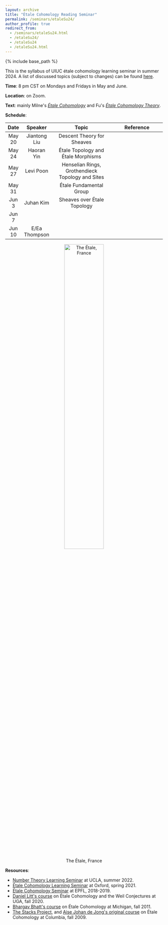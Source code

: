 ```yaml
---
layout: archive
title: "Étale Cohomology Reading Seminar"
permalink: /seminars/etaleSu24/
author_profile: true
redirect_from:
  - /seminars/etaleSu24.html
  - /etaleSu24/
  - /etaleSu24
  - /etaleSu24.html
---
```

{% include base_path %}

This is the syllabus of UIUC étale cohomology learning seminar in summer 2024. A list of discussed topics (subject to changes) can be found [here](https://jiantongliu.github.io/files/Etale_Cohomology_Seminar.pdf). 

**Time**: 8 pm CST on Mondays and Fridays in May and June. 

**Location**: on Zoom.

**Text**: mainly Milne's [_Étale Cohomology_](https://www.jstor.org/stable/j.ctt1bpmbk1) and Fu's [_Étale Cohomology Theory_](https://www.worldscientific.com/worldscibooks/10.1142/9569). 

**Schedule**: 

<table>
    <thead>
        <tr>
            <th style="text-align:center">Date</th>
            <th style="text-align:center">Speaker</th>
            <th style="text-align:center">Topic</th>
            <th style="text-align:center">Reference</th>
        </tr>
    </thead>
    <tbody style="text-align:center">
        <tr>
            <td style="width: 10%">May 20</td>
            <td style="width: 15%">Jiantong Liu</td>
            <td style="width: 40%">Descent Theory for Sheaves</td>
            <td style="width: 35%"></td>
        </tr>
        <tr>
            <td>May 24</td>
            <td>Haoran Yin</td>
            <td>Étale Topology and Étale Morphisms</td>
            <td></td>
        </tr>
        <tr>
            <td>May 27</td>
            <td>Levi Poon</td>
            <td>Henselian Rings, Grothendieck Topology and Sites</td>
            <td></td>
        </tr>
        <tr>
            <td>May 31</td>
            <td></td>
            <td>Étale Fundamental Group</td>
            <td></td>
        </tr>
        <tr>
            <td>Jun 3</td>
            <td>Juhan Kim</td>
            <td>Sheaves over Étale Topology</td>
            <td></td>
        </tr>
        <tr>
            <td>Jun 7</td>
            <td></td>
            <td></td>
            <td></td>
        </tr>
        <tr>
            <td>Jun 10</td>
            <td>E/Ea Thompson</td>
            <td></td>
            <td></td>
        </tr>
    </tbody>
</table>

<p align="center">
<img src="https://upload.wikimedia.org/wikipedia/commons/3/31/L%27%C3%89tale_%282484m%29.JPG" alt="The Étale, France" style="width:50%">
<figcaption align="center">The Étale, France</figcaption>
</p>

**Resources**: 
* [Number Theory Learning Seminar](https://www.math.ucla.edu/~jaswenberg/ntlearning/ntlearning22X.html) at UCLA, summer 2022.
* [Étale Cohomology Learning Seminar](https://users.ox.ac.uk/~quee4127/etale/etale_cohomology.html) at Oxford, spring 2021.
* [Étale Cohomology Seminar](https://sma.epfl.ch/~mornev/etale.html) at EPFL, 2018-2019.
* [Daniel Litt's course](https://www.daniellitt.com/tale-cohomology) on Étale Cohomology and the Weil Conjectures at UGA, fall 2020.
* [Bhargav Bhatt's course](https://www.math.ias.edu/~bhatt/teaching/mat731fall2011/index.html) on Étale Cohomology at Michigan, fall 2011. 
* [The Stacks Project](https://stacks.math.columbia.edu/tag/03N1), and [Aise Johan de Jong's original course](https://math.columbia.edu/~dejong/wordpress/wp-content/uploads/2015/04/EtaleCohomology.pdf) on Étale Cohomology at Columbia, fall 2009. 

